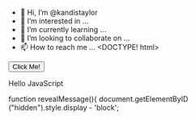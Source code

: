 - 👋 Hi, I’m @kandistaylor
- 👀 I’m interested in ...
- 🌱 I’m currently learning ...
- 💞️ I’m looking to collaborate on ...
- 📫 How to reach me ...
<DOCTYPE! html>

<html>

<head>
    <script src-"js/script.js"></script>
</head>

<body>
    <button onclick-"revealMessage()">Click Me!</button>
        <p id-"hiddenMessage" style -"display: none;" >Hello JavaScript</p>
</body>

</html>
function revealMessage(){
    document.getElementByID ("hidden").style.display - 'block';
<!---
kandistaylor/kandistaylor is a ✨ special ✨ repository because its `README.md` (this file) appears on your GitHub profile.
You can click the Preview link to take a look at your changes.
--->
